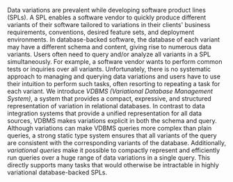 Data variations are prevalent while developing software product lines (SPLs). A
SPL enables a software vendor to quickly produce different variants of their
software tailored to variations in their clients' business requirements,
conventions, desired feature sets, and deployment environments. In
database-backed software, the database of each variant may have a different
schema and content, giving rise to numerous data variants. Users often need to
query and/or analyze all variants in a SPL simultaneously. For example, a
software vendor wants to perform common tests or inquiries over all variants.
Unfortunately, there is no systematic approach to managing and querying data
variations and users have to use their intuition to perform such tasks, often
resorting to repeating a task for each variant. We introduce *VDBMS
(Variational Database Management System)*, a system that provides a compact,
expressive, and structured representation of variation in relational databases.
In contrast to data integration systems that provide a unified representation
for all data sources, VDBMS makes variations explicit in both the schema and
query. Although variations can make VDBMS queries more complex than plain
queries, a strong static type system ensures that all variants of the query are
consistent with the corresponding variants of the database. Additionally,
*variational queries* make it possible to compactly represent and efficiently
run queries over a huge range of data variations in a single query. This
directly supports many tasks that would otherwise be intractable in highly
variational database-backed SPLs.
